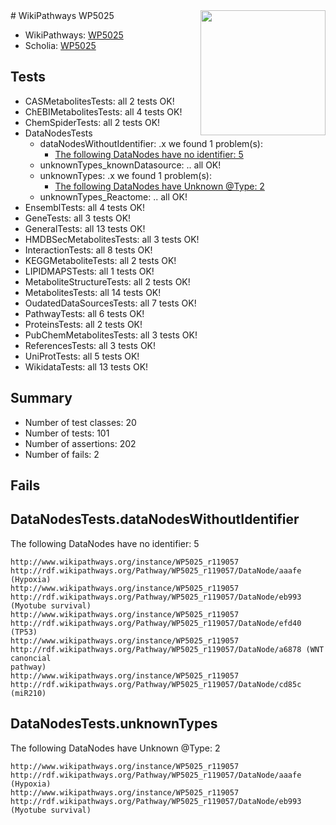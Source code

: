 <img style="float: right; width: 200px" src="https://upload.wikimedia.org/wikipedia/commons/thumb/8/83/Wplogo_with_text_500.png/640px-Wplogo_with_text_500.png" />
# WikiPathways WP5025

* WikiPathways: [WP5025](https://new.wikipathways.org/pathways/WP5025)
* Scholia: [WP5025](https://scholia.toolforge.org/wikipathways/WP5025)
## Tests
* CASMetabolitesTests: all 2 tests OK!
* ChEBIMetabolitesTests: all 4 tests OK!
* ChemSpiderTests: all 2 tests OK!
* DataNodesTests
    * dataNodesWithoutIdentifier: .x we found 1 problem(s):
        * [The following DataNodes have no identifier: 5](#d2d32fa4)
    * unknownTypes_knownDatasource: .. all OK!
    * unknownTypes: .x we found 1 problem(s):
        * [The following DataNodes have Unknown @Type: 2](#839973e0)
    * unknownTypes_Reactome: .. all OK!
* EnsemblTests: all 4 tests OK!
* GeneTests: all 3 tests OK!
* GeneralTests: all 13 tests OK!
* HMDBSecMetabolitesTests: all 3 tests OK!
* InteractionTests: all 8 tests OK!
* KEGGMetaboliteTests: all 2 tests OK!
* LIPIDMAPSTests: all 1 tests OK!
* MetaboliteStructureTests: all 2 tests OK!
* MetabolitesTests: all 14 tests OK!
* OudatedDataSourcesTests: all 7 tests OK!
* PathwayTests: all 6 tests OK!
* ProteinsTests: all 2 tests OK!
* PubChemMetabolitesTests: all 3 tests OK!
* ReferencesTests: all 3 tests OK!
* UniProtTests: all 5 tests OK!
* WikidataTests: all 13 tests OK!


## Summary

* Number of test classes: 20
* Number of tests: 101
* Number of assertions: 202
* Number of fails: 2

## Fails

<a name="d2d32fa4" />

## DataNodesTests.dataNodesWithoutIdentifier

The following DataNodes have no identifier: 5
```
http://www.wikipathways.org/instance/WP5025_r119057 http://rdf.wikipathways.org/Pathway/WP5025_r119057/DataNode/aaafe (Hypoxia)
http://www.wikipathways.org/instance/WP5025_r119057 http://rdf.wikipathways.org/Pathway/WP5025_r119057/DataNode/eb993 (Myotube survival)
http://www.wikipathways.org/instance/WP5025_r119057 http://rdf.wikipathways.org/Pathway/WP5025_r119057/DataNode/efd40 (TP53)
http://www.wikipathways.org/instance/WP5025_r119057 http://rdf.wikipathways.org/Pathway/WP5025_r119057/DataNode/a6878 (WNT canoncial
pathway)
http://www.wikipathways.org/instance/WP5025_r119057 http://rdf.wikipathways.org/Pathway/WP5025_r119057/DataNode/cd85c (miR210)
```

<a name="839973e0" />

## DataNodesTests.unknownTypes

The following DataNodes have Unknown @Type: 2
```
http://www.wikipathways.org/instance/WP5025_r119057 http://rdf.wikipathways.org/Pathway/WP5025_r119057/DataNode/aaafe (Hypoxia)
http://www.wikipathways.org/instance/WP5025_r119057 http://rdf.wikipathways.org/Pathway/WP5025_r119057/DataNode/eb993 (Myotube survival)
```

